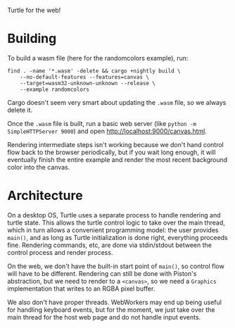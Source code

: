 Turtle for the web!

# Building

To build a wasm file (here for the randomcolors example), run:

```
find . -name '*.wasm' -delete && cargo +nightly build \
    --no-default-features --features=canvas \
    --target=wasm32-unknown-unknown --release \
    --example randomcolors

```

Cargo doesn't seem very smart about updating the `.wasm` file, so we always delete it.

Once the `.wasm` file is built, run a basic web server (like `python -m SimpleHTTPServer 9000`) and open [http://localhost:9000/canvas.html](http://localhost:9000/canvas.html).

Rendering intermediate steps isn't working because we don't hand control flow back to the browser periodically, but if you wait long enough, it will eventually finish the entire example and render the most recent background color into the canvas.

# Architecture

On a desktop OS, Turtle uses a separate process to handle rendering and turtle state. This allows the turtle control logic to take over the main thread, which in turn allows a convenient programming model: the user provides `main()`, and as long as Turtle initialization is done right, everything proceeds fine. Rendering commands, etc, are done via stdin/stdout between the control process and render process.

On the web, we don't have the built-in start point of `main()`, so control flow will have to be different. Rendering can still be done with Piston's abstraction, but we need to render to a `<canvas>`, so we need a `Graphics` implementation that writes to an RGBA pixel buffer.

We also don't have proper threads. WebWorkers may end up being useful for handling keyboard events, but for the moment, we just take over the main thread for the host web page and do not handle input events.
